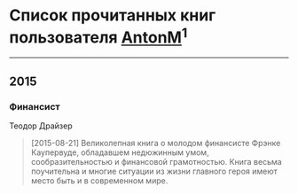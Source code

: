 # Список прочитанных книг пользователя [AntonM](http://vk.com/id244485765)<sup>1</sup>
---

## 2015

### Финансист
Теодор Драйзер
> [2015-08-21] Великолепная книга о молодом финансисте Фрэнке Каупервуде, обладавшем недюжинным умом, сообразительностью и финансовой грамотностью. Книга весьма поучительна и многие ситуации из жизни главного героя имеют место быть и в современном мире.



